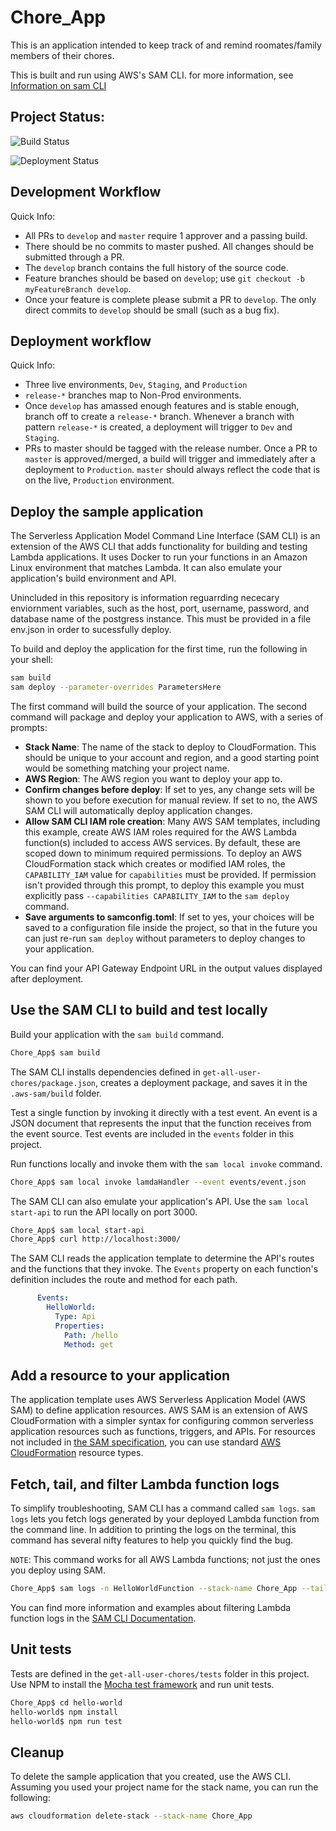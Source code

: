 # Chore_App
This is an application intended to keep track of and remind roomates/family members of their chores.

This is built and run using AWS's SAM CLI. for more information, see [Information on sam CLI](https://docs.aws.amazon.com/serverless-application-model/latest/developerguide/serverless-sam-cli-install.html)

## Project Status:

![Build Status](https://codebuild.us-west-1.amazonaws.com/badges?uuid=eyJlbmNyeXB0ZWREYXRhIjoiWGQwbysrZFE4Skg4T0diRVIwWktHTCtsZHdCNHhjOTFTQlRyaThGTFVuVjF1NDZuZ3ZJOWhEc0EyK05kajFUREFqV05jVjJtNlZTeGxkUDJFS1lhNVRBPSIsIml2UGFyYW1ldGVyU3BlYyI6ImNVWnpBOEIrRmdiZjZOUXMiLCJtYXRlcmlhbFNldFNlcmlhbCI6MX0%3D&branch=master)

![Deployment Status](https://github.com/tech-boyz/Chore_App/workflows/deploy/badge.svg)

## Development Workflow

Quick Info:

- All PRs to `develop` and `master` require 1 approver and a passing build.
- There should be no commits to master pushed. All changes should be submitted through a PR.
- The `develop` branch contains the full history of the source code. 
- Feature branches should be based on `develop`; use `git checkout -b myFeatureBranch develop`.
- Once your feature is complete please submit a PR to `develop`. The only direct commits to `develop` should be small (such as a bug fix).

## Deployment workflow

Quick Info:

- Three live environments, `Dev`, `Staging`, and `Production`
- `release-*` branches map to Non-Prod environments. 
- Once `develop` has amassed enough features and is stable enough, branch off to create a `release-*` branch. Whenever a branch with pattern `release-*` is created, a deployment will trigger to `Dev` and `Staging`.
- PRs to master should be tagged with the release number. Once a PR to `master` is approved/merged, a build will trigger and immediately after a deployment to `Production`. `master` should always reflect the code that is on the live, `Production` environment. 

## Deploy the sample application

The Serverless Application Model Command Line Interface (SAM CLI) is an extension of the AWS CLI that adds functionality for building and testing Lambda applications. It uses Docker to run your functions in an Amazon Linux environment that matches Lambda. It can also emulate your application's build environment and API.

Unincluded in this repository is information reguarrding nececary enviornment variables, such as the host, port, username, password, and database name of the postgress instance. This must be provided in a file env.json in order to sucessfully deploy.

To build and deploy the application for the first time, run the following in your shell:

```bash
sam build
sam deploy --parameter-overrides ParametersHere
```

The first command will build the source of your application. The second command will package and deploy your application to AWS, with a series of prompts:

* **Stack Name**: The name of the stack to deploy to CloudFormation. This should be unique to your account and region, and a good starting point would be something matching your project name.
* **AWS Region**: The AWS region you want to deploy your app to.
* **Confirm changes before deploy**: If set to yes, any change sets will be shown to you before execution for manual review. If set to no, the AWS SAM CLI will automatically deploy application changes.
* **Allow SAM CLI IAM role creation**: Many AWS SAM templates, including this example, create AWS IAM roles required for the AWS Lambda function(s) included to access AWS services. By default, these are scoped down to minimum required permissions. To deploy an AWS CloudFormation stack which creates or modified IAM roles, the `CAPABILITY_IAM` value for `capabilities` must be provided. If permission isn't provided through this prompt, to deploy this example you must explicitly pass `--capabilities CAPABILITY_IAM` to the `sam deploy` command.
* **Save arguments to samconfig.toml**: If set to yes, your choices will be saved to a configuration file inside the project, so that in the future you can just re-run `sam deploy` without parameters to deploy changes to your application.

You can find your API Gateway Endpoint URL in the output values displayed after deployment.

## Use the SAM CLI to build and test locally

Build your application with the `sam build` command.

```bash
Chore_App$ sam build
```

The SAM CLI installs dependencies defined in `get-all-user-chores/package.json`, creates a deployment package, and saves it in the `.aws-sam/build` folder.

Test a single function by invoking it directly with a test event. An event is a JSON document that represents the input that the function receives from the event source. Test events are included in the `events` folder in this project.

Run functions locally and invoke them with the `sam local invoke` command.

```bash
Chore_App$ sam local invoke lamdaHandler --event events/event.json
```

The SAM CLI can also emulate your application's API. Use the `sam local start-api` to run the API locally on port 3000.

```bash
Chore_App$ sam local start-api
Chore_App$ curl http://localhost:3000/
```

The SAM CLI reads the application template to determine the API's routes and the functions that they invoke. The `Events` property on each function's definition includes the route and method for each path.

```yaml
      Events:
        HelloWorld:
          Type: Api
          Properties:
            Path: /hello
            Method: get
```

## Add a resource to your application
The application template uses AWS Serverless Application Model (AWS SAM) to define application resources. AWS SAM is an extension of AWS CloudFormation with a simpler syntax for configuring common serverless application resources such as functions, triggers, and APIs. For resources not included in [the SAM specification](https://github.com/awslabs/serverless-application-model/blob/master/versions/2016-10-31.md), you can use standard [AWS CloudFormation](https://docs.aws.amazon.com/AWSCloudFormation/latest/UserGuide/aws-template-resource-type-ref.html) resource types.

## Fetch, tail, and filter Lambda function logs

To simplify troubleshooting, SAM CLI has a command called `sam logs`. `sam logs` lets you fetch logs generated by your deployed Lambda function from the command line. In addition to printing the logs on the terminal, this command has several nifty features to help you quickly find the bug.

`NOTE`: This command works for all AWS Lambda functions; not just the ones you deploy using SAM.

```bash
Chore_App$ sam logs -n HelloWorldFunction --stack-name Chore_App --tail
```

You can find more information and examples about filtering Lambda function logs in the [SAM CLI Documentation](https://docs.aws.amazon.com/serverless-application-model/latest/developerguide/serverless-sam-cli-logging.html).

## Unit tests

Tests are defined in the `get-all-user-chores/tests` folder in this project. Use NPM to install the [Mocha test framework](https://mochajs.org/) and run unit tests.

```bash
Chore_App$ cd hello-world
hello-world$ npm install
hello-world$ npm run test
```

## Cleanup

To delete the sample application that you created, use the AWS CLI. Assuming you used your project name for the stack name, you can run the following:

```bash
aws cloudformation delete-stack --stack-name Chore_App
```
